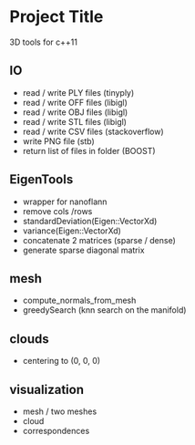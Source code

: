 # Project Title

3D tools for c++11

## IO
* read / write PLY files            (tinyply)
* read / write OFF files            (libigl)
* read / write OBJ files            (libigl)
* read / write STL files            (libigl)
* read / write CSV files            (stackoverflow)
* write PNG file                    (stb)
* return list of files in folder    (BOOST)

## EigenTools
* wrapper for nanoflann
* remove cols /rows
* standardDeviation(Eigen::VectorXd)
* variance(Eigen::VectorXd)
* concatenate 2 matrices (sparse / dense)
* generate sparse diagonal matrix

## mesh
* compute_normals_from_mesh
* greedySearch (knn search on the manifold)

## clouds
* centering to (0, 0, 0)

## visualization
* mesh / two meshes
* cloud 
* correspondences
